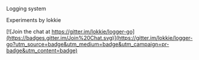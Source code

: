 Logging system

Experiments by lokkie

[![Join the chat at https://gitter.im/lokkie/logger-go](https://badges.gitter.im/Join%20Chat.svg)](https://gitter.im/lokkie/logger-go?utm_source=badge&utm_medium=badge&utm_campaign=pr-badge&utm_content=badge)